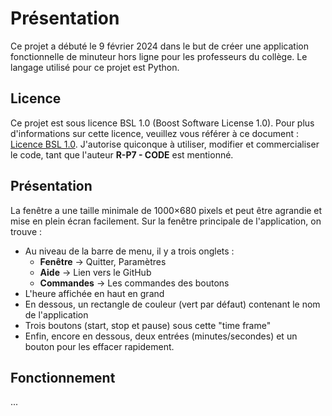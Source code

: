 # Présentation
Ce projet a débuté le 9 février 2024 dans le but de créer une application fonctionnelle de minuteur hors ligne pour les professeurs du collège. Le langage utilisé pour ce projet est Python.

## Licence
Ce projet est sous licence BSL 1.0 (Boost Software License 1.0). Pour plus d'informations sur cette licence, veuillez vous référer à ce document : [Licence BSL 1.0](https://choosealicense.com/licenses/bsl-1.0/). J'autorise quiconque à utiliser, modifier et commercialiser le code, tant que l'auteur **R-P7 - CODE** est mentionné.

## Présentation
La fenêtre a une taille minimale de 1000×680 pixels et peut être agrandie et mise en plein écran facilement. Sur la fenêtre principale de l'application, on trouve :
- Au niveau de la barre de menu, il y a trois onglets :
  - **Fenêtre** -> Quitter, Paramètres
  - **Aide** -> Lien vers le GitHub
  - **Commandes** -> Les commandes des boutons
- L'heure affichée en haut en grand
- En dessous, un rectangle de couleur (vert par défaut) contenant le nom de l'application
- Trois boutons (start, stop et pause) sous cette "time frame"
- Enfin, encore en dessous, deux entrées (minutes/secondes) et un bouton pour les effacer rapidement.

## Fonctionnement
...
